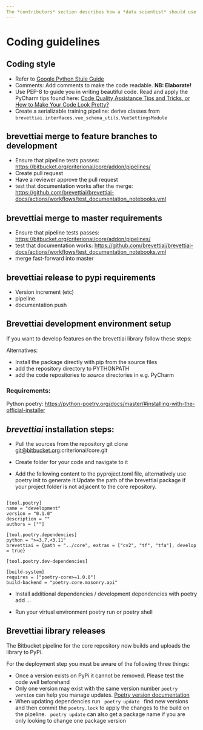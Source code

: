 ```yaml
---
The *contributors* section describes how a *data scientist* should use available tools and conform to coding standards to contribute to the API's and tools of the Brevetti AI platform.
---
```

# Coding guidelines

## Coding style
* Refer to [Google Python Stule Guide](https://google.github.io/styleguide/pyguide.html) 
* Comments: Add comments to make the code readable. **NB: Elaborate!**
* Use PEP-8 to guide you in writing beautiful code. Read and apply the PyCharm tips found here: [Code Quality Assistance Tips and Tricks, or How to Make Your Code Look Pretty?](https://www.jetbrains.com/help/pycharm/tutorial-code-quality-assistance-tips-and-tricks.html)
* Create a serializable training pipeline: derive classes from <code>brevettiai.interfaces.vue_schema_utils.VueSettingsModule</code>

## brevettiai merge to feature branches to development
* Ensure that pipeline tests passes: https://bitbucket.org/criterionai/core/addon/pipelines/
* Create pull request
* Have a reviewer approve the pull request
* test that documentation works after the merge: https://github.com/brevettiai/brevettiai-docs/actions/workflows/test_documentation_notebooks.yml

## brevettiai merge to master requirements
* Ensure that pipeline tests passes: https://bitbucket.org/criterionai/core/addon/pipelines/
* test that documentation works: https://github.com/brevettiai/brevettiai-docs/actions/workflows/test_documentation_notebooks.yml
* merge fast-forward into master

## brevettiai release to pypi requirements
* Version increment (etc)
* pipeline
* documentation push


## Brevettiai development environment setup

<p> If you want to develop features on the brevettiai library follow these steps:

Alternatives:

* Install the package directly with pip from the source files
* add the repository directory to PYTHONPATH
* add the code repositories to *source* directories in e.g. PyCharm

### Requirements:

Python poetry: https://python-poetry.org/docs/master/#installing-with-the-official-installer

## *brevettiai* installation steps:

* Pull the sources from the repository git clone git@bitbucket.org:criterionai/core.git

* Create folder for your code and navigate to it

* Add the following content to the pyproject.toml file, alternatively use poetry init to generate it:Update the path of the brevettiai package if your project folder is not adjacent to the core repository. </p>
<pre><code>
[tool.poetry]
name = "development"
version = "0.1.0"
description = ""
authors = [""]

[tool.poetry.dependencies]
python = ">=3.7,<3.11"
brevettiai = {path = "../core", extras = ["cv2", "tf", "tfa"], develop = true}

[tool.poetry.dev-dependencies]

[build-system]
requires = ["poetry-core>=1.0.0"]
build-backend = "poetry.core.masonry.api"
</code></pre>

* Install additional dependencies / development dependencies with poetry add ...

* Run your virtual environment poetry run or poetry shell

## Brevettiai library releases

The Bitbucket pipeline for the core repository now builds and uploads the library to PyPi.

For the deployment step you must be aware of the following three things:
* Once a version exists on PyPi it cannot be removed. Please test the code well beforehand
* Only one version may exist with the same version number <code>poetry version</code> can help you manage updates. [Poetry version documentation](https://python-poetry.org/docs/cli/#version) 
* When updating dependencies run <code> poetry update </code>  find new versions and then commit the <code>poetry.lock</code>  to apply the changes to the build on the pipeline. <code> poetry update</code>  can also get a package name if you are only looking to change one package version